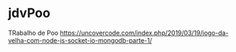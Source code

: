 # jdvPoo

TRabalho de Poo
https://uncovercode.com/index.php/2019/03/19/jogo-da-velha-com-node-js-socket-io-mongodb-parte-1/
